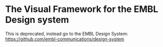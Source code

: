# The Visual Framework for the EMBL Design system

This is deprecated, instead go to the EMBL Design System: https://github.com/embl-communications/design-system

